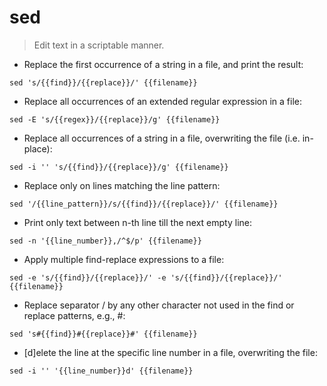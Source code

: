 # sed

> Edit text in a scriptable manner.

- Replace the first occurrence of a string in a file, and print the result:

`sed 's/{{find}}/{{replace}}/' {{filename}}`

- Replace all occurrences of an extended regular expression in a file:

`sed -E 's/{{regex}}/{{replace}}/g' {{filename}}`

- Replace all occurrences of a string in a file, overwriting the file (i.e. in-place):

`sed -i '' 's/{{find}}/{{replace}}/g' {{filename}}`

- Replace only on lines matching the line pattern:

`sed '/{{line_pattern}}/s/{{find}}/{{replace}}/' {{filename}}`

- Print only text between n-th line till the next empty line:

`sed -n '{{line_number}},/^$/p' {{filename}}`

- Apply multiple find-replace expressions to a file:

`sed -e 's/{{find}}/{{replace}}/' -e 's/{{find}}/{{replace}}/' {{filename}}`

- Replace separator / by any other character not used in the find or replace patterns, e.g., #:

`sed 's#{{find}}#{{replace}}#' {{filename}}`

- [d]elete the line at the specific line number in a file, overwriting the file:

`sed -i '' '{{line_number}}d' {{filename}}`
